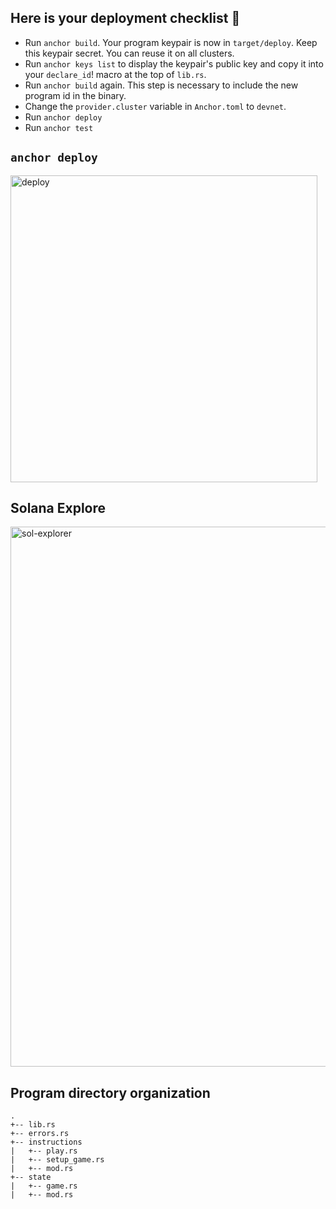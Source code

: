 ## Here is your deployment checklist 🚀

- Run `anchor build`. Your program keypair is now in `target/deploy`. Keep this keypair secret. You can reuse it on all clusters.
- Run `anchor keys list` to display the keypair's public key and copy it into your `declare_id`! macro at the top of `lib.rs`.
- Run `anchor build` again. This step is necessary to include the new program id in the binary.
- Change the `provider.cluster` variable in `Anchor.toml` to `devnet`.
- Run `anchor deploy`
- Run `anchor test`

## `anchor deploy`
<img width="491" alt="deploy" src="https://github.com/user-attachments/assets/47feb4cb-8647-44c9-9a45-64d5e80aaa0d">

## Solana Explore
<img width="864" alt="sol-explorer" src="https://github.com/user-attachments/assets/0dc088b9-a9e1-44ad-b167-702951fde6a3">

## Program directory organization

```
.
+-- lib.rs
+-- errors.rs
+-- instructions
|   +-- play.rs
|   +-- setup_game.rs
|   +-- mod.rs
+-- state
|   +-- game.rs
|   +-- mod.rs
```
